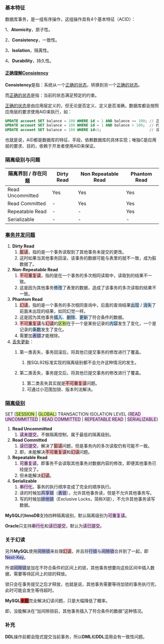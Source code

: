 ### 基本特征

数据库事务，是一组有序操作，这组操作具有4个基本特征（ACID）：

1、**Atomicity**，原子性。

2、**Consistency**，一致性。

3、**Isolation**，隔离性。

4、**Durability**，持久性。

#### [正确理解Consistency](https://www.zhihu.com/question/31346392/answer/362597203)

**Consistency**是指：系统从一个<u>正确的状态</u>，转换到另一个<u>正确的状态</u>。

而<u>正确的状态</u>是指：当前的状态满足预定的约束。

<u>正确的状态</u>是由应用层定义的，但无论是否定义、定义是否准确，数据库都会按照应用层的要求使用AID来执行，如：

```sql
UPDATE account SET balance = 100 WHERE id = 1 AND balance >= 100; // 正确定义约束
UPDATE account SET balance = 100 WHERE id = 1 AND balance > 100;  // 约束不准确，但数据库仍旧会执行
UPDATE account SET balance = 100 WHERE id=1; 					  // 没有定义约束，但数据库仍旧会执行
```

也就是说，AID都是数据库的特征、手段，依赖数据库的具体实现；唯独C是应用层的要求、目的，依赖于开发者使用AID来保证。



### 隔离级别与问题

| 隔离界别 / 存在问题 | Dirty Read | Non Repeatable Read | Phantom Read |
| ------------------- | ---------- | ------------------- | ------------ |
| Read Uncommitted    | Yes        | Yes                 | Yes          |
| Read Committed      | -          | Yes                 | Yes          |
| Repeatable Read     | -          | -                   | Yes          |
| Serializable        | -          | -                   | -            |



### [事务并发问题](http://c.biancheng.net/view/4220.html)

1. **Dirty Read**
   1. <span style=background:#ffb8b8>脏读</span>，指的是一个事务读取到了其他事务未提交的更改。
   2. 这时如果当其他事务回滚，该事务的数据可能与表里的就不一致，成为脏数据了。
2. **Non-Repeatable Read**
   1. <span style=background:#ffb8b8>不可重复读</span>，指的是在一个事务的多次相同读取中，读取到的结果不一致。
   2. 这是因为其他事务<span style=background:#c2e2ff>修改</span>了表里的数据，造成了该事务的多次读取的结果不一致。
3. **Phantom Read**
   1. <span style=background:#ffb8b8>幻读</span>，指的是一个事务的多次相同查询中，后面的查询结果<span style=background:#c2e2ff>出现</span> / <span style=background:#c2e2ff>消失</span>了前面未出现的结果，如同幻觉一样。
   2. 这是因为其他事务<span style=background:#c2e2ff>插入</span>、<span style=background:#c2e2ff>删除</span>、<span style=background:#c2e2ff>更新</span>了符合条件的数据。
   3. <span style=background:#ffb8b8>不可重复读</span>与<span style=background:#ffb8b8>幻读</span>的<span style=background:#d4fe7f>区别</span>在于一个是某些记录的<span style=background:#c2e2ff>内容</span>发生了变化，一个是记录的<span style=background:#c2e2ff>条数</span>发生了变化。
   4. 需要加<span style=background:#c9ccff>表锁</span>才能根除。
4. [丢失更新](https://cloud.tencent.com/developer/article/1433036)：
   1. 第一类丢失，事务回滚后，将其他已提交事务的修改进行了覆盖。
      1. 按SQL92标准实现的隔离级别都不会允许这种情况的发生。

   2. 第二类丢失，事务提交后，将其他已提交事务的修改进行了覆盖。

      1. 第二类丢失其实就是<span style=background:#ffb8b8>不可重复读</span>问题。
      2. 可通过小范围加锁、版本列法解决。



### [隔离级别](https://zhuanlan.zhihu.com/p/117476959)

SET [<span style=background:#d4fe7f>SESSION </span>| <span style=background:#d4fe7f>GLOBAL</span>] TRANSACTION ISOLATION LEVEL {<span style=background:#f8d2ff>READ UNCOMMITTED</span> | <span style=background:#f8d2ff>READ COMMITTED</span> | <span style=background:#f8d2ff>REPEATABLE READ</span> | <span style=background:#f8d2ff>SERIALIZABLE</span>}

1. **Read Uncommitted**
   1. <span style=background:#f8d2ff>读未提交</span>，不做隔离控制，属于最低的隔离级别。
2. **Read Committed**
   1. <span style=background:#f8d2ff>读已提交</span>，解决了<span style=background:#ffb8b8>脏读</span>问题，但是事务内的多次读取仍有可能不一致。
   2. 即，未能解决<span style=background:#ffb8b8>不可重复读</span>和<span style=background:#ffb8b8>幻读</span>问题。
3. **Repeatable Read**
   1. <span style=background:#f8d2ff>可重复读</span>，即事务不会读取其他事务对数据内容的修改，即便其他事务已经提交了。
   2. 但未能解决<span style=background:#ffb8b8>幻读</span>。
4. **Serializable**
   1. <span style=background:#f8d2ff>串行化</span>，事务的执行顺序变成了完全的顺序执行。
   2. 读的时候加<span style=background:#c9ccff>共享锁</span>（<span style=background:#c9ccff>表锁</span>），允许其他事务读，但是不允许其他事务写。
   3. 写的时候加<span style=background:#c9ccff>排他锁</span>（Exclusive Locks，简称X锁），不允许其他事务读写数据。

**MySQL**的**InnoDB**支持四种隔离级别，默认隔离级别为<span style=background:#f8d2ff>可重复读</span>。

**Oracle**只支持<span style=background:#f8d2ff>串行化</span>和<span style=background:#f8d2ff>读已提交</span>，默认为<span style=background:#f8d2ff>读已提交</span>。



### 关于幻读

另外**MySQL**使用<span style=background:#c9ccff>间隙锁</span>来处理<span style=background:#ffb8b8>幻读</span>，并且将<span style=background:#c9ccff>行锁</span>与<span style=background:#c9ccff>间隙锁</span>合并到了一起，即<span style=background:#c9ccff>Next-Key</span>。

所谓<span style=background:#c9ccff>间隙锁</span>是加在不符合条件的区间上的锁，其他事务想要向这些区间中插入数据，需要等待区间上的锁的释放。

锁只会在事务提交之后才释放，也就是说，其他事务需要等待加锁的事务执行完，此时可能会发生等待超时。

**MySQL**<span style=background:#ff4343>**未能**</span>完全解决幻读问题，只是大幅降低了概率。

即，没能解决在“加间隙锁前，其他事务插入了符合条件的数据”这种情况。



### 补充

**DDL**操作前都会隐式提交当前事务，所以**DML**和**DDL**混用会有一致性问题。
